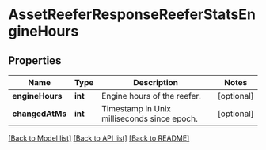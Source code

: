 # AssetReeferResponseReeferStatsEngineHours

## Properties
Name | Type | Description | Notes
------------ | ------------- | ------------- | -------------
**engineHours** | **int** | Engine hours of the reefer. | [optional] 
**changedAtMs** | **int** | Timestamp in Unix milliseconds since epoch. | [optional] 

[[Back to Model list]](../README.md#documentation-for-models) [[Back to API list]](../README.md#documentation-for-api-endpoints) [[Back to README]](../README.md)


